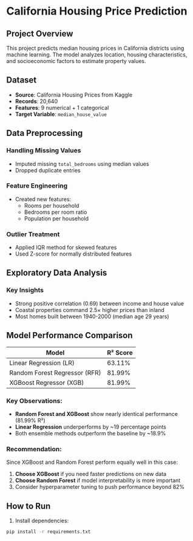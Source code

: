 # California Housing Price Prediction

## Project Overview
This project predicts median housing prices in California districts using machine learning. The model analyzes location, housing characteristics, and socioeconomic factors to estimate property values.

## Dataset
- **Source**: California Housing Prices from Kaggle
- **Records**: 20,640
- **Features**: 9 numerical + 1 categorical
- **Target Variable**: `median_house_value`

## Data Preprocessing
### Handling Missing Values
- Imputed missing `total_bedrooms` using median values
- Dropped duplicate entries

### Feature Engineering
- Created new features:
  - Rooms per household
  - Bedrooms per room ratio
  - Population per household

### Outlier Treatment
- Applied IQR method for skewed features
- Used Z-score for normally distributed features

## Exploratory Data Analysis
### Key Insights
- Strong positive correlation (0.69) between income and house value
- Coastal properties command 2.5× higher prices than inland
- Most homes built between 1940-2000 (median age 29 years)

## Model Performance Comparison

| Model | R² Score | 
|-------|----------|
| Linear Regression (LR) | 63.11% | 
| Random Forest Regressor (RFR) | 81.99% | 
| XGBoost Regressor (XGB) | 81.99% | 

### Key Observations:
- **Random Forest and XGBoost** show nearly identical performance (81.99% R²)
- **Linear Regression** underperforms by ~19 percentage points
- Both ensemble methods outperform the baseline by ~18.9%

### Recommendation:
Since XGBoost and Random Forest perform equally well in this case:
1. **Choose XGBoost** if you need faster predictions on new data
2. **Choose Random Forest** if model interpretability is more important
3. Consider hyperparameter tuning to push performance beyond 82%

## How to Run
1. Install dependencies:
```bash
pip install -r requirements.txt
